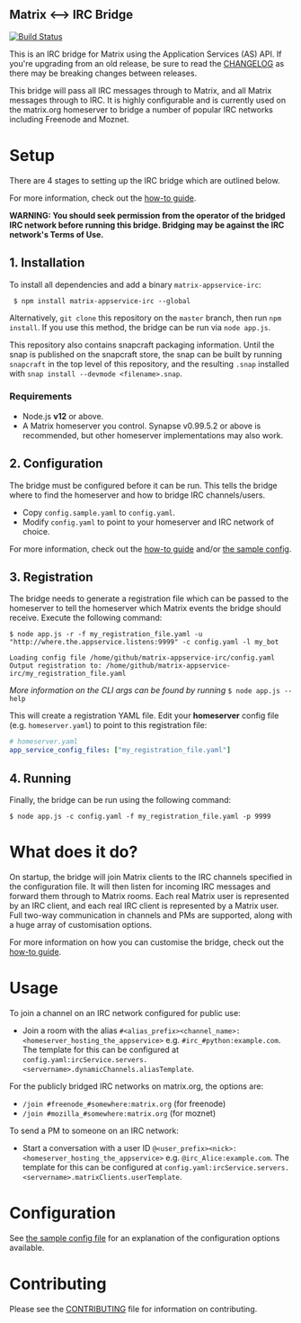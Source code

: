 Matrix <--> IRC Bridge
----------------------
[![Build Status](https://badge.buildkite.com/f33ff3f5e59aed3057cec0215a84e26747581e0fcb09b4b699.svg?branch=master)](https://buildkite.com/matrix-dot-org/matrix-appservice-irc)

This is an IRC bridge for Matrix using the Application Services (AS) API. If you're upgrading from an old release, be sure to read the [CHANGELOG](CHANGELOG.md) as there may be breaking changes between releases.

This bridge will pass all IRC messages through to Matrix, and all Matrix messages through to IRC. It is highly configurable and is currently used on the matrix.org homeserver to bridge a number of popular IRC networks including Freenode and Moznet.

# Setup
There are 4 stages to setting up the IRC bridge which are outlined below.

For more information, check out the [how-to guide](HOWTO.md).

**WARNING: You should seek permission from the operator of the bridged IRC network before running this bridge. Bridging may be against the IRC network's Terms of Use.**

## 1. Installation
To install all dependencies and add a binary `matrix-appservice-irc`:
```
 $ npm install matrix-appservice-irc --global
```

Alternatively, `git clone` this repository on the `master` branch, then run `npm install`. If
you use this method, the bridge can be run via `node app.js`.

This repository also contains snapcraft packaging information. Until the snap is published on the snapcraft store, the snap can be built by
running `snapcraft` in the top level of this repository, and the resulting `.snap` installed with `snap install --devmode <filename>.snap`.

### Requirements
 - Node.js **v12** or above.
 - A Matrix homeserver you control. Synapse v0.99.5.2 or above is recommended, but other homeserver implementations may also work.  


## 2. Configuration
The bridge must be configured before it can be run. This tells the bridge where to find the homeserver
and how to bridge IRC channels/users.

 - Copy `config.sample.yaml` to `config.yaml`.
 - Modify `config.yaml` to point to your homeserver and IRC network of choice.

For more information, check out the [how-to guide](HOWTO.md) and/or [the sample config](config.sample.yaml).

## 3. Registration
The bridge needs to generate a registration file which can be passed to the homeserver to tell the
homeserver which Matrix events the bridge should receive. Execute the following command:

```
$ node app.js -r -f my_registration_file.yaml -u "http://where.the.appservice.listens:9999" -c config.yaml -l my_bot

Loading config file /home/github/matrix-appservice-irc/config.yaml
Output registration to: /home/github/matrix-appservice-irc/my_registration_file.yaml
```

*More information on the CLI args can be found by running* `$ node app.js --help`

This will create a registration YAML file. Edit your **homeserver** config file (e.g. `homeserver.yaml`) to
point to this registration file:

```yaml
# homeserver.yaml
app_service_config_files: ["my_registration_file.yaml"]
```

## 4. Running
Finally, the bridge can be run using the following command:

```
$ node app.js -c config.yaml -f my_registration_file.yaml -p 9999 
```


# What does it do?
On startup, the bridge will join Matrix clients to the IRC channels specified in the configuration file. It
will then listen for incoming IRC messages and forward them through to Matrix rooms. Each real Matrix
user is represented by an IRC client, and each real IRC client is represented by a Matrix user. Full
two-way communication in channels and PMs are supported, along with a huge array of customisation options.

For more information on how you can customise the bridge, check out the [how-to guide](HOWTO.md).

# Usage
To join a channel on an IRC network configured for public use:
 - Join a room with the alias ``#<alias_prefix><channel_name>:<homeserver_hosting_the_appservice>`` e.g. ``#irc_#python:example.com``. The template for this can be configured at `config.yaml:ircService.servers.<servername>.dynamicChannels.aliasTemplate`.

For the publicly bridged IRC networks on matrix.org, the options are:
 - ``/join #freenode_#somewhere:matrix.org`` (for freenode)
 - ``/join #mozilla_#somewhere:matrix.org`` (for moznet)

To send a PM to someone on an IRC network:
 - Start a conversation with a user ID ``@<user_prefix><nick>:<homeserver_hosting_the_appservice>`` e.g.
   ``@irc_Alice:example.com``. The template for this can be configured at `config.yaml:ircService.servers.<servername>.matrixClients.userTemplate`.

# Configuration
See [the sample config file](config.sample.yaml) for an explanation of the
configuration options available.

# Contributing
Please see the [CONTRIBUTING](CONTRIBUTING.md) file for information on contributing.
